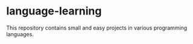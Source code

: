 language-learning
=================

This repository contains small and easy projects in various programming languages.
